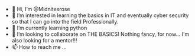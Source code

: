 - 👋 Hi, I’m @Midnitesrose
- 👀 I’m interested in learning the basics in IT and eventually cyber security so that I can go into the field Professionally.
- 🌱 I’m currently learning python 
- 💞️ I’m looking to collaborate on THE BASICS! Nothing fancy, for now... I'm also looking for a mentor!!!
- 📫 How to reach me ...

<!---
Midnitesrose/Midnitesrose is a ✨ special ✨ repository because its `README.md` (this file) appears on your GitHub profile.
You can click the Preview link to take a look at your changes.
--->
